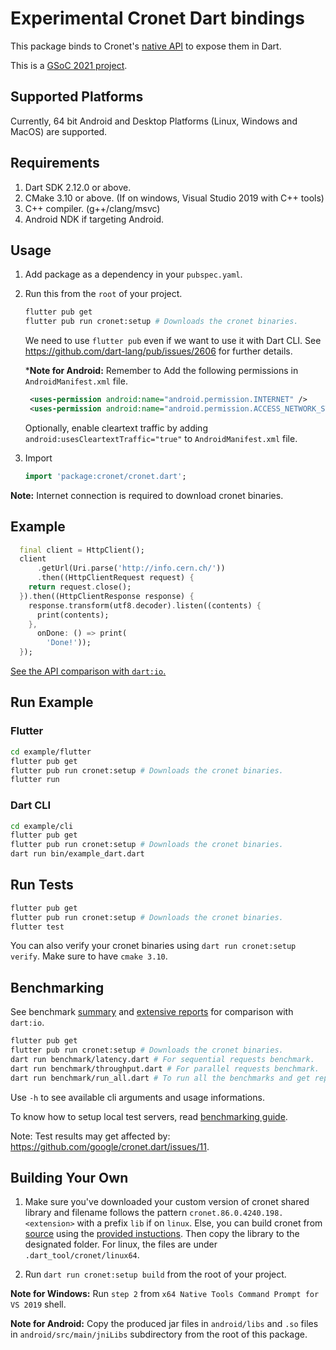 # Experimental Cronet Dart bindings

This package binds to Cronet's [native API](https://chromium.googlesource.com/chromium/src/+/master/components/cronet/native/test_instructions.md) to expose them in Dart.

This is a [GSoC 2021 project](https://summerofcode.withgoogle.com/projects/#4757095741652992).

## Supported Platforms

Currently, 64 bit Android and Desktop Platforms (Linux, Windows and MacOS) are supported.

## Requirements

1. Dart SDK 2.12.0 or above.
2. CMake 3.10 or above. (If on windows, Visual Studio 2019 with C++ tools)
3. C++ compiler. (g++/clang/msvc)
4. Android NDK if targeting Android.

## Usage

1. Add package as a dependency in your `pubspec.yaml`.

2. Run this from the `root` of your project.

   ```bash
   flutter pub get
   flutter pub run cronet:setup # Downloads the cronet binaries.
   ```

   We need to use `flutter pub` even if we want to use it with Dart CLI. See <https://github.com/dart-lang/pub/issues/2606> for further details.

   ***Note for Android:** Remember to Add the following permissions in `AndroidManifest.xml` file.

   ```xml
    <uses-permission android:name="android.permission.INTERNET" />
    <uses-permission android:name="android.permission.ACCESS_NETWORK_STATE" />
   ```

   Optionally, enable cleartext traffic by adding `android:usesCleartextTraffic="true"` to `AndroidManifest.xml` file.

3. Import

   ```dart
   import 'package:cronet/cronet.dart';
   ```

**Note:** Internet connection is required to download cronet binaries.

## Example

```dart
  final client = HttpClient();
  client
      .getUrl(Uri.parse('http://info.cern.ch/'))
      .then((HttpClientRequest request) {
    return request.close();
  }).then((HttpClientResponse response) {
    response.transform(utf8.decoder).listen((contents) {
      print(contents);
    },
      onDone: () => print(
        'Done!'));
  });
```

[See the API comparison with `dart:io`.](dart_io_comparison.md)

## Run Example

### Flutter

```bash
cd example/flutter
flutter pub get
flutter pub run cronet:setup # Downloads the cronet binaries.
flutter run
```

### Dart CLI

```bash
cd example/cli
flutter pub get
flutter pub run cronet:setup # Downloads the cronet binaries.
dart run bin/example_dart.dart
```

## Run Tests

```bash
flutter pub get
flutter pub run cronet:setup # Downloads the cronet binaries.
flutter test
```

You can also verify your cronet binaries using `dart run cronet:setup verify`.
Make sure to have `cmake 3.10`.

## Benchmarking

See benchmark [summary](dart_io_comparison.md#performance-comparison) and [extensive reports](https://github.com/google/cronet.dart/issues/3) for comparison with `dart:io`.

```bash
flutter pub get
flutter pub run cronet:setup # Downloads the cronet binaries.
dart run benchmark/latency.dart # For sequential requests benchmark.
dart run benchmark/throughput.dart # For parallel requests benchmark.
dart run benchmark/run_all.dart # To run all the benchmarks and get reports.
```

Use `-h` to see available cli arguments and usage informations.

To know how to setup local test servers, read [benchmarking guide](benchmark/benchmarking.md).

Note: Test results may get affected by: <https://github.com/google/cronet.dart/issues/11>.

## Building Your Own

1. Make sure you've downloaded your custom version of cronet shared library and filename follows the pattern `cronet.86.0.4240.198.<extension>` with a prefix `lib` if on `linux`. Else, you can build cronet from [source](https://www.chromium.org/developers/how-tos/get-the-code) using the [provided instuctions](https://chromium.googlesource.com/chromium/src/+/master/components/cronet/build_instructions.md). Then copy the library to the designated folder. For linux, the files are under `.dart_tool/cronet/linux64`.

2. Run `dart run cronet:setup build` from the root of your project.

**Note for Windows:** Run `step 2` from `x64 Native Tools Command Prompt for VS 2019` shell.

**Note for Android:** Copy the produced jar files in `android/libs` and `.so` files in `android/src/main/jniLibs` subdirectory from the root of this package.
